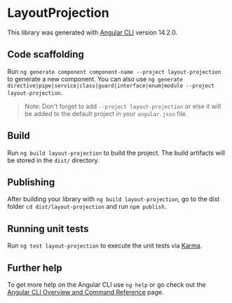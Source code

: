 # LayoutProjection

This library was generated with [Angular CLI](https://github.com/angular/angular-cli) version 14.2.0.

## Code scaffolding

Run `ng generate component component-name --project layout-projection` to generate a new component. You can also use `ng generate directive|pipe|service|class|guard|interface|enum|module --project layout-projection`.

> Note: Don't forget to add `--project layout-projection` or else it will be added to the default project in your `angular.json` file.

## Build

Run `ng build layout-projection` to build the project. The build artifacts will be stored in the `dist/` directory.

## Publishing

After building your library with `ng build layout-projection`, go to the dist folder `cd dist/layout-projection` and run `npm publish`.

## Running unit tests

Run `ng test layout-projection` to execute the unit tests via [Karma](https://karma-runner.github.io).

## Further help

To get more help on the Angular CLI use `ng help` or go check out the [Angular CLI Overview and Command Reference](https://angular.io/cli) page.
